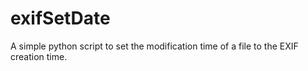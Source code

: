 # exifSetDate
A simple python script to set the modification time of a file to the EXIF creation time.
